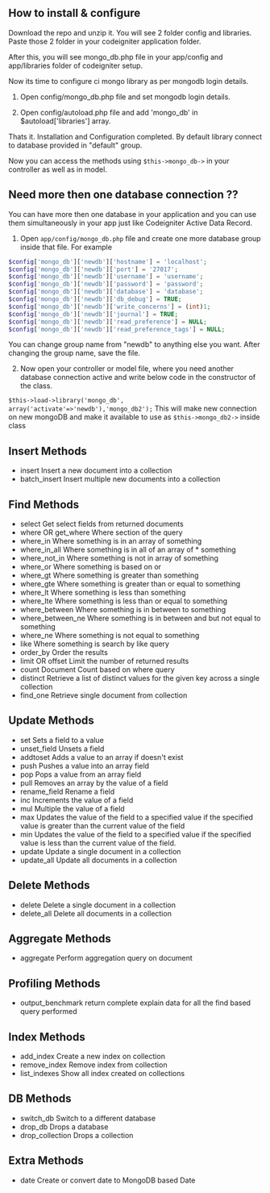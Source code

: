 ## How to install & configure

Download the repo and unzip it. You will see 2 folder config and libraries. Paste those 2 folder in your codeigniter application folder.

After this, you will see mongo_db.php file in your app/config and app/libraries folder of codeigniter setup.

Now its time to configure ci mongo library as per mongodb login details.

1) Open config/mongo_db.php file and set mongodb login details.

2) Open config/autoload.php file and add 'mongo_db' in $autoload['libraries'] array.

Thats it. Installation and Configuration completed. By default library connect to database provided in "default" group.

Now you can access the methods using `$this->mongo_db->` in your controller as well as in model.

## Need more then one database connection ??

You can have more then one database in your application and you can use them simultaneously in your app just like Codeigniter Active Data Record.

1) Open `app/config/mongo_db.php` file and create one more database group inside that file. For example

```php
$config['mongo_db']['newdb']['hostname'] = 'localhost';
$config['mongo_db']['newdb']['port'] = '27017';
$config['mongo_db']['newdb']['username'] = 'username';
$config['mongo_db']['newdb']['password'] = 'password';
$config['mongo_db']['newdb']['database'] = 'database';
$config['mongo_db']['newdb']['db_debug'] = TRUE;
$config['mongo_db']['newdb']['write_concerns'] = (int)1;
$config['mongo_db']['newdb']['journal'] = TRUE;
$config['mongo_db']['newdb']['read_preference'] = NULL;
$config['mongo_db']['newdb']['read_preference_tags'] = NULL;

```

You can change group name from "newdb" to anything else you want. After changing the group name, save the file.

2) Now open your controller or model file, where you need another database connection active and write below code in the constructor of the class.

`$this->load->library('mongo_db', array('activate'=>'newdb'),'mongo_db2');` This will make new connection on new mongoDB and make it available to use as `$this->mongo_db2->` inside class

## Insert Methods

- insert Insert a new document into a collection
- batch_insert Insert multiple new documents into a collection

## Find Methods

- select Get select fields from returned documents
- where OR get_where Where section of the query
- where_in Where something is in an array of something
- where_in_all Where something is in all of an array of * something
- where_not_in Where something is not in array of something
- where_or Where something is based on or
- where_gt Where something is greater than something
- where_gte Where something is greater than or equal to something
- where_lt Where something is less than something
- where_lte Where something is less than or equal to something
- where_between Where something is in between to something
- where_between_ne Where something is in between and but not equal to something
- where_ne Where something is not equal to something
- like Where something is search by like query
- order_by Order the results
- limit OR offset Limit the number of returned results
- count Document Count based on where query
- distinct Retrieve a list of distinct values for the given key across a single collection
- find_one Retrieve single document from collection

## Update Methods

- set Sets a field to a value
- unset_field Unsets a field
- addtoset Adds a value to an array if doesn't exist
- push Pushes a value into an array field
- pop Pops a value from an array field
- pull Removes an array by the value of a field
- rename_field Rename a field
- inc Increments the value of a field
- mul Multiple the value of a field
- max Updates the value of the field to a specified value if the specified value is greater than the current value of the field
- min Updates the value of the field to a specified value if the specified value is less than the current value of the field.
- update Update a single document in a collection
- update_all Update all documents in a collection

## Delete Methods

- delete Delete a single document in a collection
- delete_all Delete all documents in a collection

## Aggregate Methods

- aggregate Perform aggregation query on document

## Profiling Methods

- output_benchmark return complete explain data for all the find based query performed

## Index Methods

- add_index Create a new index on collection
- remove_index Remove index from collection
- list_indexes Show all index created on collections

## DB Methods

- switch_db Switch to a different database
- drop_db Drops a database
- drop_collection Drops a collection

## Extra Methods

- date Create or convert date to MongoDB based Date